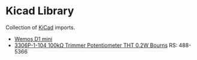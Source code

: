 # Kicad Library

Collection of [KiCad](http://kicad-pcb.org/) imports.

* [Wemos D1 mini](https://github.com/jerome-labidurie/d1_mini_kicad)
* [3306P-1-104 100kΩ Trimmer Potentiometer THT 0.2W Bourns](https://www.digikey.com/products/en?keywords=3306P-104-ND) RS: 488-5366
